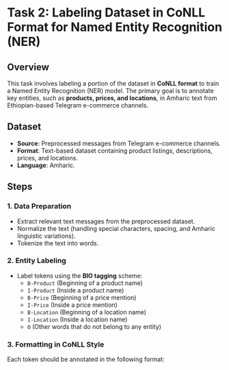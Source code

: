 # Task 2: Labeling Dataset in CoNLL Format for Named Entity Recognition (NER)

## Overview
This task involves labeling a portion of the dataset in **CoNLL format** to train a Named Entity Recognition (NER) model. The primary goal is to annotate key entities, such as **products, prices, and locations**, in Amharic text from Ethiopian-based Telegram e-commerce channels.

## Dataset
- **Source**: Preprocessed messages from Telegram e-commerce channels.
- **Format**: Text-based dataset containing product listings, descriptions, prices, and locations.
- **Language**: Amharic.

## Steps

### 1. Data Preparation
- Extract relevant text messages from the preprocessed dataset.
- Normalize the text (handling special characters, spacing, and Amharic linguistic variations).
- Tokenize the text into words.

### 2. Entity Labeling
- Label tokens using the **BIO tagging** scheme:
  - `B-Product` (Beginning of a product name)
  - `I-Product` (Inside a product name)
  - `B-Price` (Beginning of a price mention)
  - `I-Price` (Inside a price mention)
  - `B-Location` (Beginning of a location name)
  - `I-Location` (Inside a location name)
  - `O` (Other words that do not belong to any entity)

### 3. Formatting in CoNLL Style
Each token should be annotated in the following format: